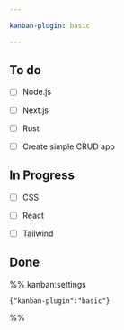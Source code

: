 ```yaml
---

kanban-plugin: basic

---
```


## To do

- [ ] Node.js
- [ ] Next.js
- [ ] Rust
- [ ] Create simple CRUD app


## In Progress

- [ ] CSS
- [ ] React
- [ ] Tailwind


## Done





%% kanban:settings
```
{"kanban-plugin":"basic"}
```
%%